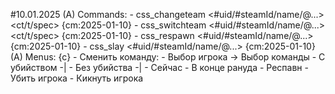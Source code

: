 #10.01.2025
    (A) Commands:
        - css_changeteam <#uid/#steamId/name/@...> <ct/t/spec> {cm:2025-01-10}
        - css_switchteam <#uid/#steamId/name/@...> <ct/t/spec> {cm:2025-01-10}
        - css_respawn <#uid/#steamId/name/@...> {cm:2025-01-10}
        - css_slay <#uid/#steamId/name/@...> {cm:2025-01-10}
    (A)  Menus: {c}
        - Сменить команду:
            - Выбор игрока -> Выбор команды
                - С убийством -|
                - Без убийства -|
                    - Сейчас
                    - В конце рануда
        - Респавн
        - Убить игрока
        - Кикнуть игрока
